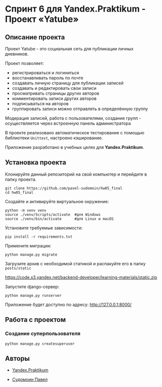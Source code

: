 # Спринт 6 для Yandex.Praktikum - Проект «Yatube»

## Описание проекта

Проект Yatube - это социальная сеть для публикации личных дневников.

Проект позволяет:

* регистрироваться и логиниться
* восстанавливать пароль по почте
* создавать личную страницу для публикации записей
* создавать и редактировать свои записи
* просматривать страницы других авторов
* комментировать записи других авторов
* подписываться на авторов
* группировать записи можно отправлять в определённую группу

Модерация записей, работа с пользователями, создание групп - осуществляется через встроенную панель администратора

В проекте реализовано автоматическое тестирование с помощью библиотеки `Unittest`, настроено кэширование.

Приложение разработано в учебных целях для **Yandex.Praktikum**.

## Установка проекта

Клонируйте данный репозиторий на свой компьютер и перейдите в папку проекта.
<pre><code>git clone https://github.com/pavel-sudomoin/hw05_final</code>
<code>cd hw05_final</code></pre>

Создайте и активируйте виртуальное окружение:

<pre><code>python -m venv venv</code>
<code>source ./venv/Scripts/activate  #для Windows</code>
<code>source ./venv/bin/activate      #для Linux и macOS</code></pre>

Установите требуемые зависимости:

<pre><code>pip install -r requirements.txt</code></pre>

Примените миграции:

<pre><code>python manage.py migrate</code></pre>

Загрузите архив с необходимой статикой и распакуйте его в папку `posts/static`

<https://code.s3.yandex.net/backend-developer/learning-materials/static.zip>

Запустите django-сервер:

<pre><code>python manage.py runserver</code></pre>

Приложение будет доступно по адресу: <http://127.0.0.1:8000/>

## Работа с проектом

### Создание суперпользователя

<pre><code>python manage.py createsuperuser</code></pre>

## Авторы

* [Yandex.Praktikum](https://praktikum.yandex.ru/)

* [Судомоин Павел](https://github.com/pavel-sudomoin/)
